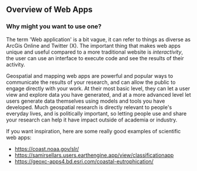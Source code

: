 
## Overview of Web Apps
### Why might you want to use one?

The term 'Web application' is a bit vague, it can refer to things as diverse as ArcGis Online and Twitter (X). The important thing that makes web apps unique and useful compared to a more traditional website is *interactivity*, the user can use an interface to execute code and see the results of their activity. 

Geospatial and mapping web apps are powerful and popular ways to communicate the results of your research, and can allow the public to engage directly with your work. At their most basic level, they can let a user view and explore data you have generated, and at a more advanced level let users generate data themselves using models and tools you have developed. Much geospatial research is directly relevant to people's everyday lives, and is politically important, so letting people use and share your research can help it have impact outside of academia or industry. 

If you want inspiration, here are some really good examples of scientific web apps:

 - https://coast.noaa.gov/slr/
 - https://samirsellars.users.earthengine.app/view/classificationapp
 - https://geoxc-apps4.bd.esri.com/coastal-eutrophication/



